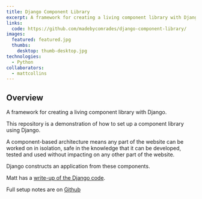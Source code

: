 ```yaml
---
title: Django Component Library
excerpt: A framework for creating a living component library with Django
links:
  code: https://github.com/madebycomrades/django-component-library/
images:
  featured: featured.jpg
  thumbs:
    desktop: thumb-desktop.jpg
technologies:
  - Python
collaborators:
  - mattcollins
---
```


## Overview

A framework for creating a living component library with Django.

This repository is a demonstration of how to set up a component library using Django.

A component-based architecture means any part of the website can be worked on in isolation, safe in the knowledge that it can be developed, tested and used without impacting on any other part of the website.

Django constructs an application from these components.

Matt has a [write-up of the Django code](http://mcollins.co.uk/notes/drf-component-serializers/).

Full setup notes are on [Github](https://github.com/madebycomrades/django-component-library/)
